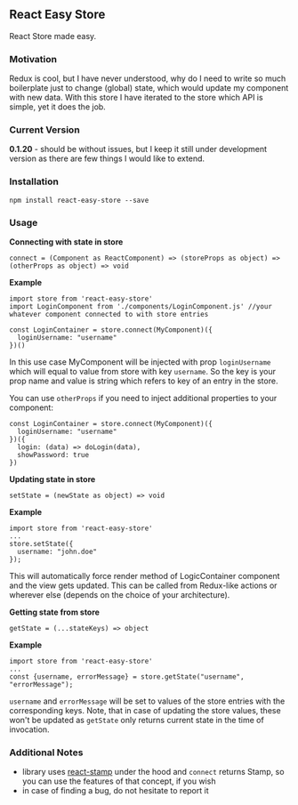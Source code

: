 ## React Easy Store
React Store made easy.

### Motivation
Redux is cool, but I have never understood, why do I need to write so much boilerplate just to change (global) state, which would update my component with new data. With this store I have iterated to the store which API is simple, yet it does the job.

### Current Version
**0.1.20** - should be without issues, but I keep it still under development version as there are few things I would like to extend.

### Installation
```
npm install react-easy-store --save
```

### Usage
**Connecting with state in store**

```connect = (Component as ReactComponent) => (storeProps as object) => (otherProps as object) => void```

__Example__
```
import store from 'react-easy-store'
import LoginComponent from './components/LoginComponent.js' //your whatever component connected to with store entries

const LoginContainer = store.connect(MyComponent)({
  loginUsername: "username"
})()
```
In this use case MyComponent will be injected with prop `loginUsername` which will equal to value from store with key `username`. So the key is your prop name and value is string which refers to key of an entry in the store.

You can use `otherProps` if you need to inject additional properties to your component:
```
const LoginContainer = store.connect(MyComponent)({
  loginUsername: "username"
})({
  login: (data) => doLogin(data),
  showPassword: true
})
```

**Updating state in store**

```setState = (newState as object) => void```

__Example__
```
import store from 'react-easy-store'
...
store.setState({
  username: "john.doe"
});
```
This will automatically force render method of LogicContainer component and the view gets updated. This can be called from Redux-like actions or wherever else (depends on the choice of your architecture).

**Getting state from store**

```getState = (...stateKeys) => object```

__Example__
```
import store from 'react-easy-store'
...
const {username, errorMessage} = store.getState("username", "errorMessage");
```
`username` and `errorMessage` will be set to values of the store entries with the corresponding keys. Note, that in case of updating the store values, these won't be updated as `getState` only returns current state in the time of invocation. 

### Additional Notes
* library uses [react-stamp](https://github.com/stampit-org/react-stamp) under the hood and `connect` returns Stamp, so you can use the features of that concept, if you wish
* in case of finding a bug, do not hesitate to report it
